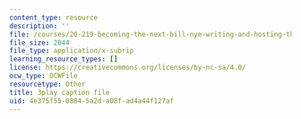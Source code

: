 ```yaml
---
content_type: resource
description: ''
file: /courses/20-219-becoming-the-next-bill-nye-writing-and-hosting-the-educational-show-january-iap-2015/4e375f5508845a2da08fad4a44f127af_q4524Q4xnqA.vtt
file_size: 2044
file_type: application/x-subrip
learning_resource_types: []
license: https://creativecommons.org/licenses/by-nc-sa/4.0/
ocw_type: OCWFile
resourcetype: Other
title: 3play caption file
uid: 4e375f55-0884-5a2d-a08f-ad4a44f127af
---
```

